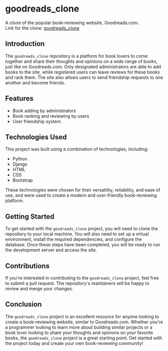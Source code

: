 # goodreads_clone
A clone of the popular book-reviewing website, Goodreads.com.<br>
Link for the clone: [goodreads_clone](https://Huntsman2003.pythonanywhere.com)

## Introduction
The `goodreads_clone` repository is a platform for book lovers to come together and share their thoughts and opinions on a wide range of books, just like on Goodreads.com. Only designated administrators are able to add books to the site, while registered users can leave reviews for these books and rank them. The site also allows users to send friendship requests to one another and become friends. 

## Features
- Book adding by administrators
- Book ranking and reviewing by users
- User friendship system

## Technologies Used
This project was built using a combination of technologies, including:
- Python
- Django
- HTML
- CSS
- Bootstrap

These technologies were chosen for their versatility, reliability, and ease of use, and were used to create a modern and user-friendly book-reviewing platform.


## Getting Started
To get started with the `goodreads_clone` project, you will need to clone the repository to your local machine. You will also need to set up a virtual environment, install the required dependencies, and configure the database. Once these steps have been completed, you will be ready to run the development server and access the site.

## Contributions
If you're interested in contributing to the `goodreads_clone` project, feel free to submit a pull request. The repository's maintainers will be happy to review and merge your changes.

## Conclusion
The `goodreads_clone` project is an excellent resource for anyone looking to create a book-reviewing website, similar to Goodreads.com. Whether you're a programmer looking to learn more about building similar projects or a book lover looking to share your thoughts and opinions on your favorite books, the `goodreads_clone` project is a great starting point. Get started with the project today and create your own book-reviewing community!
